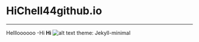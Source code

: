 # HiChell44github.io
-----
Hellloooooo
-Hi
**Hi**
![alt text](https://chicpursuit.com/cute-iphone-wallpapers/)
theme: Jekyll-minimal
